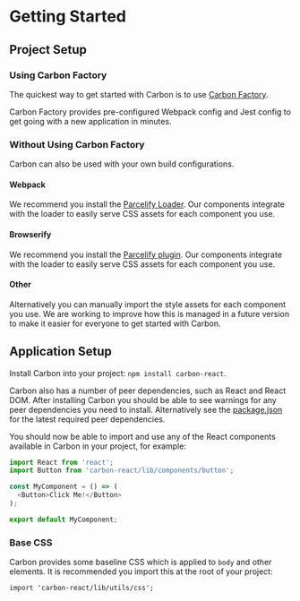 # Getting Started

## Project Setup

### Using Carbon Factory

The quickest way to get started with Carbon is to use [Carbon Factory](https://github.com/sage/carbon-factory).

Carbon Factory provides pre-configured Webpack config and Jest config to get going with a new application in minutes.

### Without Using Carbon Factory

Carbon can also be used with your own build configurations.

#### Webpack

We recommend you install the [Parcelify Loader](https://www.npmjs.com/package/parcelify-loader). Our components integrate with the loader to easily serve CSS assets for each component you use.

#### Browserify

We recommend you install the [Parcelify plugin](https://www.npmjs.com/package/parcelify). Our components integrate with the loader to easily serve CSS assets for each component you use.

#### Other

Alternatively you can manually import the style assets for each component you use. We are working to improve how this is managed in a future version to make it easier for everyone to get started with Carbon.

## Application Setup

Install Carbon into your project: `npm install carbon-react`.

Carbon also has a number of peer dependencies, such as React and React DOM. After installing Carbon you should be able to see warnings for any peer dependencies you need to install. Alternatively see the [package.json](https://github.com/Sage/carbon/blob/master/package.json) for the latest required peer dependencies.

You should now be able to import and use any of the React components available in Carbon in your project, for example:

```js
import React from 'react';
import Button from 'carbon-react/lib/components/button';

const MyComponent = () => (
  <Button>Click Me!</Button>
);

export default MyComponent;
```

### Base CSS

Carbon provides some baseline CSS which is applied to `body` and other elements. It is recommended you import this at the root of your project:

```
import 'carbon-react/lib/utils/css';
```
